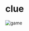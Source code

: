 # clue

![game](https://user-images.githubusercontent.com/120566908/228094773-13f831d1-8fb7-4fa7-8edb-8af8da125e68.png)
